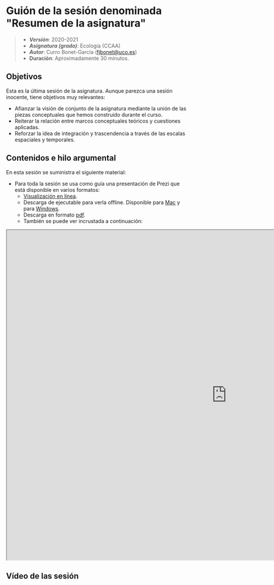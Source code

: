# Guión de la sesión denominada "Resumen de la asignatura"


> + **_Versión_**: 2020-2021
> + **_Asignatura (grado)_**: Ecología (CCAA)
> + **_Autor_**: Curro Bonet-García (fjbonet@uco.es)
> + **Duración**: Aproximadamente 30 minutos.



## Objetivos 

Esta es la última sesión de la asignatura. Aunque parezca una sesión inocente, tiene objetivos muy relevantes:
+ Afianzar la visión de conjunto de la asignatura mediante la unión de las piezas conceptuales que hemos construido durante el curso.
+ Reiterar la relación entre marcos conceptuales teóricos y cuestiones aplicadas.
+ Reforzar la idea de integración y trascendencia a través de las escalas espaciales y temporales. 

 ## Contenidos e hilo argumental
En esta sesión se suministra el siguiente material:


+ Para toda la sesión se usa como guía una presentación de Prezi que está disponible en varios formatos:
  + [Visualización en línea](https://prezi.com/view/lbL7zBEJyj0vTIcnyECB/).
  + Descarga de ejecutable para verla offline. Disponible para [Mac](https://github.com/aprendiendo-cosas/Te_poblaciones_ecologia_ccaa/raw/master/presentacion/poblaciones_ecologia.zip) y para [Windows](https://github.com/aprendiendo-cosas/Te_poblaciones_ecologia_ccaa/raw/master/presentacion/poblaciones_ecologia.exe).
  + Descarga en formato [pdf](https://github.com/aprendiendo-cosas/Te_poblaciones_ecologia_ccaa/raw/master/presentacion/presentacion_poblaciones_lowres.pdf).
  + También se puede ver incrustada a continuación:

<p><iframe src="https://prezi.com/view/lbL7zBEJyj0vTIcnyECB/embed" width="1200" height="900"> </iframe></p>




## Vídeo de las sesión


